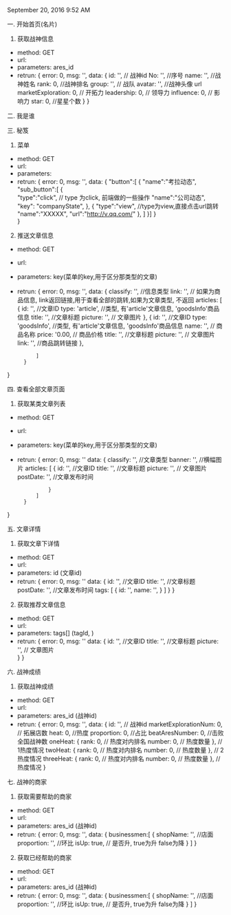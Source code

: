 September 20, 2016 9:52 AM

一. 开始首页(名片)
1. 获取战神信息
- method: GET
- url: 
- parameters: ares_id 
- retrun: 
{
		error: 0,
		msg: '',
		data: {
			id: '', // 战神id
            No: '', //序号
            name: '',  //战神姓名
            rank: 0,  //战神排名
            group: '', // 战队
            avatar: '', //战神头像  url
            marketExploration: 0, // 开拓力
            leadership: 0, // 领导力
            influence: 0, // 影响力
            star:  0, //星星个数
    	}
}


二.  我是谁



三. 秘笈
1. 菜单
- method: GET
- url: 
- parameters: 
- retrun: 
{
        error: 0,
        msg: '',
        data: {
        "button":[
          {
               "name":"考拉动态",
               "sub_button":[
               {    
                   "type":"click",  // type 为click, 前端做的一些操作
                   "name":"公司动态",
                   "key": "companyState",
                },
                {
                   "type":"view",    //type为view,直接点击url跳转
                   "name":"XXXXX",
                   "url":"http://v.qq.com/"
                },
                ]
           }]
        }   
}
2. 推送文章信息
- method: GET
- url: 
- parameters: key(菜单的key,用于区分那类型的文章)
- retrun: 
{
        error: 0,
        msg: '',
        data: {
            classify: '',   //信息类型
            link: '',   // 如果为商品信息, link返回链接,用于查看全部的跳转,如果为文章类型, 不返回
            articles: [
                {
                    id: '', //文章ID
                    type: 'article',  //类型, 有'article'文章信息, 'goodsInfo'商品信息
                    title: '',  //文章标题
                    picture: '', // 文章图片
                },
                {
                    id: '', //文章ID
                    type: 'goodsInfo',  //类型, 有'article'文章信息, 'goodsInfo'商品信息
                    name: '',   // 商品名称 
                    price: '0.00,  // 商品价格
                    title: '',  //文章标题
                    picture: '', // 文章图片
                    link: '', //商品跳转链接
                },

            ]
        }   
}

四. 查看全部文章页面
1. 获取某类文章列表
- method: GET
- url: 
- parameters:  key(菜单的key,用于区分那类型的文章)
- retrun: 
{
        error: 0,
        msg: ''
        data: {
            classify: '',   //文章类型
            banner: '',    //横幅图片
            articles: [
                {
                    id: '', //文章ID
                    title: '',  //文章标题
                    picture: '', // 文章图片
                    postDate: '', //文章发布时间

                }
            ]
        }   
}

五. 文章详情
1. 获取文章下详情
- method: GET
- url: 
- parameters: id (文章id)
- retrun: 
{
        error: 0,
        msg: ''
        data: {
                    id: '', //文章ID
                    title: '',  //文章标题
                    postDate: '', //文章发布时间
                    tags:  [
                        {
                           id: '',
                           name: '',
                        }
                    ]
             } 
}  
2. 获取推荐文章信息
- method: GET
- url: 
- parameters: tags[] (tagId, )
- retrun: 
{
        error: 0,
        msg: ''
        data: {
                    id: '', //文章ID
                    title: '',  //文章标题
                    picture: '', // 文章图片  
             } 
}

六. 战神成绩
1. 获取战神成绩
- method: GET
- url: 
- parameters: ares_id (战神id)
- retrun: 
{
        error: 0,
        msg: '',
        data: {
            id: '', // 战神id
            marketExplorationNum: 0, // 拓展店数
            heat: 0, //热度
            proportion: 0, //占比
            beatAresNumber: 0, //击败全国战神数
            oneHeat: {
                rank: 0, // 热度对内排名
                number: 0, // 热度数量
            },   // 1热度情况
            twoHeat: {
                rank: 0, // 热度对内排名
                number: 0, // 热度数量
            },   // 2热度情况
            threeHeat: {
                rank: 0, // 热度对内排名
                number: 0, // 热度数量
            },   // 热度情况
}  
   
   
七. 战神的商家
1. 获取需要帮助的商家
- method: GET
- url: 
- parameters: ares_id (战神id)
- retrun: 
{
        error: 0,
        msg: '',
        data: {
            businessmen:[
                {
                    shopName: '', //店面
                    proportion: '',  //环比
                    isUp: true,  // 是否升, true为升 false为降
                }
            ] 
}
2. 获取已经帮助的商家
- method: GET
- url: 
- parameters: ares_id (战神id)
- retrun: 
{
        error: 0,
        msg: '',
        data: {
            businessmen:[
                {
                    shopName: '', //店面
                    proportion: '',  //环比
                    isUp: true,  // 是否升, true为升 false为降
                }
            ] 
}  


